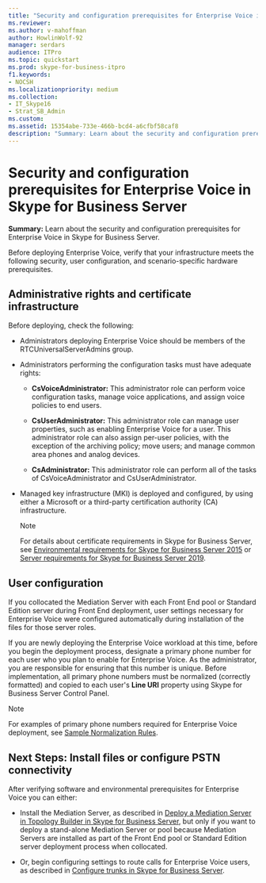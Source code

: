 ```yaml
---
title: "Security and configuration prerequisites for Enterprise Voice in Skype for Business Server"
ms.reviewer: 
ms.author: v-mahoffman
author: HowlinWolf-92
manager: serdars
audience: ITPro
ms.topic: quickstart
ms.prod: skype-for-business-itpro
f1.keywords:
- NOCSH
ms.localizationpriority: medium
ms.collection: 
- IT_Skype16
- Strat_SB_Admin
ms.custom: 
ms.assetid: 15354abe-733e-466b-bcd4-a6cfbf58caf8
description: "Summary: Learn about the security and configuration prerequisites for Enterprise Voice in Skype for Business Server."
---
```


# Security and configuration prerequisites for Enterprise Voice in Skype for Business Server
 
**Summary:** Learn about the security and configuration prerequisites for Enterprise Voice in Skype for Business Server.
  
Before deploying Enterprise Voice, verify that your infrastructure meets the following security, user configuration, and scenario-specific hardware prerequisites. 
  
## Administrative rights and certificate infrastructure

Before deploying, check the following:
  
- Administrators deploying Enterprise Voice should be members of the RTCUniversalServerAdmins group.
    
- Administrators performing the configuration tasks must have adequate rights:
    
  - **CsVoiceAdministrator:** This administrator role can perform voice configuration tasks, manage voice applications, and assign voice policies to end users.
    
  - **CsUserAdministrator:** This administrator role can manage user properties, such as enabling Enterprise Voice for a user. This administrator role can also assign per-user policies, with the exception of the archiving policy; move users; and manage common area phones and analog devices.
    
  - **CsAdministrator:** This administrator role can perform all of the tasks of CsVoiceAdministrator and CsUserAdministrator.
    
- Managed key infrastructure (MKI) is deployed and configured, by using either a Microsoft or a third-party certification authority (CA) infrastructure.
    
    > [!NOTE]
    > For details about certificate requirements in Skype for Business Server, see [Environmental requirements for Skype for Business Server 2015](../../plan-your-deployment/requirements-for-your-environment/environmental-requirements.md) or [Server requirements for Skype for Business Server 2019](../../../SfBServer2019/plan/system-requirements.md). 
  
## User configuration

If you collocated the Mediation Server with each Front End pool or Standard Edition server during Front End deployment, user settings necessary for Enterprise Voice were configured automatically during installation of the files for those server roles.
  
If you are newly deploying the Enterprise Voice workload at this time, before you begin the deployment process, designate a primary phone number for each user who you plan to enable for Enterprise Voice. As the administrator, you are responsible for ensuring that this number is unique. Before implementation, all primary phone numbers must be normalized (correctly formatted) and copied to each user's **Line URI** property using Skype for Business Server Control Panel.
  
> [!NOTE]
> For examples of primary phone numbers required for Enterprise Voice deployment, see [Sample Normalization Rules](../../plan-your-deployment/enterprise-voice-solution/outbound-voice-routing.md#BKMK_SampleNormalizationRules). 
  
## Next Steps: Install files or configure PSTN connectivity

After verifying software and environmental prerequisites for Enterprise Voice you can either:
  
- Install the Mediation Server, as described in [Deploy a Mediation Server in Topology Builder in Skype for Business Server](deploy-a-mediation-server.md), but only if you want to deploy a stand-alone Mediation Server or pool because Mediation Servers are installed as part of the Front End pool or Standard Edition server deployment process when collocated.
    
- Or, begin configuring settings to route calls for Enterprise Voice users, as described in [Configure trunks in Skype for Business Server](configure-trunks.md).
    

